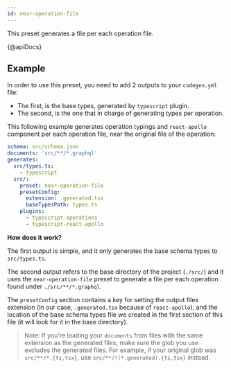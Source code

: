 ```yaml
---
id: near-operation-file
---
```


This preset generates a file per each operation file.

{@apiDocs}

## Example

In order to use this preset, you need to add 2 outputs to your `codegen.yml` file:

- The first, is the base types, generated by `typescript` plugin.
- The second, is the one that in charge of generating types per operation.

This following example generates operation typings and `react-apollo` component per each operation file, near the original file of the operation:

```yml
schema: src/schema.json
documents: 'src/**/*.graphql'
generates:
  src/types.ts:
    - typescript
  src/:
    preset: near-operation-file
    presetConfig:
      extension: .generated.tsx
      baseTypesPath: types.ts
    plugins:
      - typescript-operations
      - typescript-react-apollo
```

**How does it work?**

The first output is simple, and it only generates the base schema types to `src/types.ts`.

The second output refers to the base directory of the project (`./src/`) and it uses the `near-operation-file` preset to generate a file per each operation found under `./src/**/*.graphql`.

The `presetConfig` section contains a key for setting the output files extension (in our case, `.generated.tsx` because of `react-apollo`), and the location of the base schema types file we created in the first section of this file (it will look for it in the base directory).

> Note: If you're loading your `documents` from files with the same extension as the generated files, make sure the glob you use excludes the generated files. For example, if your original glob was `src/**/*.{ts,tsx}`, use `src/**/!(*.generated).{ts,tsx}` instead.
